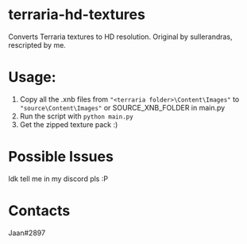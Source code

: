 # terraria-hd-textures
Converts Terraria textures to HD resolution. Original by sullerandras, rescripted by me.

# Usage:
1. Copy all the .xnb files from `"<terraria folder>\Content\Images"` to `"source\Content\Images"` or SOURCE_XNB_FOLDER in main.py
2. Run the script with `python main.py`
3. Get the zipped texture pack :)

 # Possible Issues
Idk tell me in my discord pls :P
 
 # Contacts
 Jaan#2897

